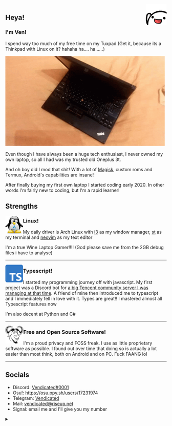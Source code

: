 <img src="Assets/wave.gif" alt="Wave" height="65" align="right">

## Heya!

### I'm Ven!

I spend way too much of my free time on my Tuxpad (Get it, because its a Thinkpad with Linux on it? hahaha ha.... ha......)

![Tuxpad!](Assets/tuxpad.gif)

Even though I have always been a huge tech enthusiast, I never owned my own laptop, so all I had was my trusted old Oneplus 3t.

And oh boy did I mod that shit! With a lot of [Magisk](https://github.com/topjohnwu/Magisk), custom roms and Termux, Android's capabilities are insane!

After finally buying my first own laptop I started coding early 2020. In other words I'm fairly new to coding, but I'm a rapid learner!

## Strengths

<img src="Assets/arch_tux.png" alt="Tux" height="55" align=left> 

### Linux!

My daily driver is Arch Linux with [i3](https://i3wm.org/) as my window manager, [st](https://st.suckless.org/) as my terminal and [neovim](https://neovim.io/) as my text editor

I'm a true Wine Laptop Gamer!!!! (God please save me from the 2GB debug files i have to analyse)

___

<img src="Assets/typescript.png" alt="Typescript" height="55" align="left">

### Typescript!

I started my programming journey off with javascript. My first project was a Discord bot for [a big Tencent community server I was managing at that time](https://discord.gg/arenaofvalor). A friend of mine then introduced me to typescript and I immediately fell in love with it. Types are great!! I mastered almost all Typescript features now

I'm also decent at Python and C#
___

<img src="Assets/gnu.png" alt="GNU is Not Unix" height="55" align="left">

### Free and Open Source Software!

I'm a proud privacy and FOSS freak. I use as little proprietary software as possible. I found out over time that doing so is actually a lot easier than most think, both on Android and on PC. Fuck FAANG lol

___

## Socials

- Discord: [Vendicated#0001](https://discord.com/users/343383572805058560)
- Osu!: https://osu.ppy.sh/users/17231974
- Telegram: [Vendicated](https://t.me/Vendicated)
- Mail: [vendicated@riseup.net](mailto:vendicated@riseup.net)
- Signal: email me and I'll give you my number

<details> 
  <summary></summary>
   Yeah I know this README is kinda cringe. Do I care? FUCK NO
</details>

<!--
[![Vendicated's github stats](https://github-readme-stats.vercel.app/api?username=vendicated&theme=material-palenight)](https://github-readme-stats.vercel.app/api?username=vendicated&theme=material-palenight)

[![Top Langs](https://github-readme-stats.vercel.app/api/top-langs/?username=vendicated&theme=material-palenight&layout=compact)](https://github-readme-stats.vercel.app/api/top-langs/?username=vendicated&theme=material-palenight&layout=compact)

-->
